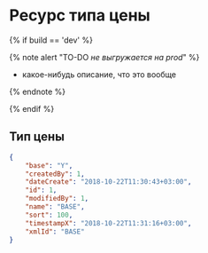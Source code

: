 # Ресурс типа цены

{% if build == 'dev' %}

{% note alert "TO-DO _не выгружается на prod_" %}

- какое-нибудь описание, что это вообще
  
{% endnote %}

{% endif %}

## Тип цены

```json
{
    "base": "Y",
    "createdBy": 1,
    "dateCreate": "2018-10-22T11:30:43+03:00",
    "id": 1,
    "modifiedBy": 1,
    "name": "BASE",
    "sort": 100,
    "timestampX": "2018-10-22T11:31:16+03:00",
    "xmlId": "BASE"
}
```